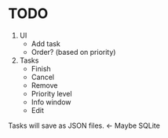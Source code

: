 # TODO

1. UI
    - Add task
    - Order? (based on priority)
2. Tasks
    - Finish
    - Cancel
    - Remove
    - Priority level
    - Info window
    - Edit

Tasks will save as JSON files. <- Maybe SQLite
